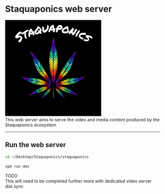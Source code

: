 # Staquaponics web server
![staquaponics logo](public/Staquaponics.png)  
This web server aims to serve the video and media content produced by the Staquaponics ecosystem

***

## Run the web server
```sh
cd ~/Desktop/Staquaponics/staquaponics
```
```sh
npm run dev
```

TODO  
This will need to be completed further more with dedicated video server dist sync